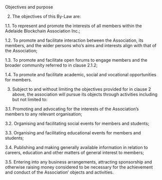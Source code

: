 Objectives and purpose 

2.	The objectives of this By-Law are: 

1.1.	To represent and promote the interests of all members within the Adelaide Blockchain Association Inc.; 

1.2.	To promote and facilitate interaction between the Association, its members, and the wider persons who’s aims and interests align with that of the Association;
 
1.3.	To promote and facilitate open forums to engage members and the broader community referred to in clause 2.1.2;

1.4.	To promote and facilitate academic, social and vocational opportunities for members. 

3.	Subject to and without limiting the objectives provided for in clause 2 above, the association will pursue its objects through activities including but not limited to: 

3.1.	Promoting and advocating for the interests of the Association’s members to any relevant organisation; 

3.2.	Organising and facilitating social events for members and students;  

3.3.	Organising and facilitating educational events for members and students;  

3.4.	Publishing and making generally available information in relation to careers, education and other matters of general interest to members; 

3.5.	Entering into any business arrangements, attracting sponsorship and otherwise raising money considered to be necessary for the achievement and conduct of the Association’ objects and activities. 
